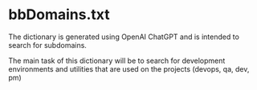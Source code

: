 # bbDomains.txt

The dictionary is generated using OpenAI ChatGPT and is intended to search for subdomains. 

The main task of this dictionary will be to search for development environments and utilities that are used on the projects (devops, qa, dev, pm)

